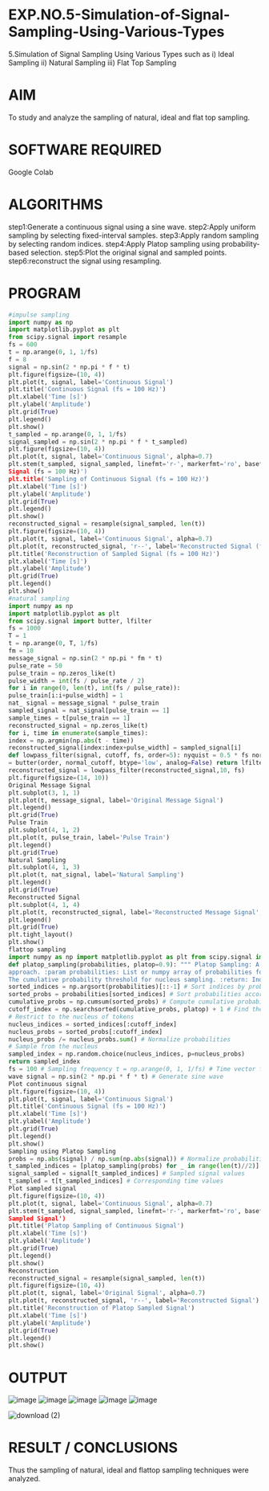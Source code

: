 # EXP.NO.5-Simulation-of-Signal-Sampling-Using-Various-Types
5.Simulation of Signal Sampling Using Various Types such as
    i) Ideal Sampling
    ii) Natural Sampling
    iii) Flat Top Sampling

# AIM
To study and analyze the sampling of natural, ideal and flat top sampling.

# SOFTWARE REQUIRED
Google Colab

# ALGORITHMS
step1:Generate a continuous signal using a sine wave.
step2:Apply uniform sampling by selecting fixed-interval samples.
step3:Apply random sampling by selecting random indices.
step4:Apply Platop sampling using probability-based selection.
step5:Plot the original signal and sampled points.
step6:reconstruct the signal using resampling.

# PROGRAM
``` python
#impulse sampling
import numpy as np
import matplotlib.pyplot as plt
from scipy.signal import resample
fs = 600
t = np.arange(0, 1, 1/fs)
f = 8
signal = np.sin(2 * np.pi * f * t)
plt.figure(figsize=(10, 4))
plt.plot(t, signal, label='Continuous Signal')
plt.title('Continuous Signal (fs = 100 Hz)')
plt.xlabel('Time [s]')
plt.ylabel('Amplitude')
plt.grid(True)
plt.legend()
plt.show()
t_sampled = np.arange(0, 1, 1/fs)
signal_sampled = np.sin(2 * np.pi * f * t_sampled)
plt.figure(figsize=(10, 4))
plt.plot(t, signal, label='Continuous Signal', alpha=0.7)
plt.stem(t_sampled, signal_sampled, linefmt='r-', markerfmt='ro', basefmt='r-', label='Sampled
Signal (fs = 100 Hz)')
plt.title('Sampling of Continuous Signal (fs = 100 Hz)')
plt.xlabel('Time [s]')
plt.ylabel('Amplitude')
plt.grid(True)
plt.legend()
plt.show()
reconstructed_signal = resample(signal_sampled, len(t))
plt.figure(figsize=(10, 4))
plt.plot(t, signal, label='Continuous Signal', alpha=0.7)
plt.plot(t, reconstructed_signal, 'r--', label='Reconstructed Signal (fs = 100 Hz)')
plt.title('Reconstruction of Sampled Signal (fs = 100 Hz)')
plt.xlabel('Time [s]')
plt.ylabel('Amplitude')
plt.grid(True)
plt.legend()
plt.show()
#natural sampling
import numpy as np
import matplotlib.pyplot as plt
from scipy.signal import butter, lfilter
fs = 1000
T = 1
t = np.arange(0, T, 1/fs)
fm = 10
message_signal = np.sin(2 * np.pi * fm * t)
pulse_rate = 50
pulse_train = np.zeros_like(t)
pulse_width = int(fs / pulse_rate / 2)
for i in range(0, len(t), int(fs / pulse_rate)):
pulse_train[i:i+pulse_width] = 1
nat_ signal = message_signal * pulse_train
sampled_signal = nat_signal[pulse_train == 1]
sample_times = t[pulse_train == 1]
reconstructed_signal = np.zeros_like(t)
for i, time in enumerate(sample_times):
index = np.argmin(np.abs(t - time))
reconstructed_signal[index:index+pulse_width] = sampled_signal[i]
def lowpass_filter(signal, cutoff, fs, order=5): nyquist = 0.5 * fs normal_cutoff = cutoff / nyquist b, a
= butter(order, normal_cutoff, btype='low', analog=False) return lfilter(b, a, signal)
reconstructed_signal = lowpass_filter(reconstructed_signal,10, fs)
plt.figure(figsize=(14, 10))
Original Message Signal
plt.subplot(3, 1, 1)
plt.plot(t, message_signal, label='Original Message Signal')
plt.legend()
plt.grid(True)
Pulse Train
plt.subplot(4, 1, 2)
plt.plot(t, pulse_train, label='Pulse Train')
plt.legend()
plt.grid(True)
Natural Sampling
plt.subplot(4, 1, 3)
plt.plot(t, nat_signal, label='Natural Sampling')
plt.legend()
plt.grid(True)
Reconstructed Signal
plt.subplot(4, 1, 4)
plt.plot(t, reconstructed_signal, label='Reconstructed Message Signal', color='green')
plt.legend()
plt.grid(True)
plt.tight_layout()
plt.show()
flattop sampling
import numpy as np import matplotlib.pyplot as plt from scipy.signal import resample
def platop_sampling(probabilities, platop=0.9): """ Platop Sampling: A modified nucleus sampling
approach. :param probabilities: List or numpy array of probabilities for each token. :param platop:
The cumulative probability threshold for nucleus sampling. :return: Index of the sampled token. """
sorted_indices = np.argsort(probabilities)[::-1] # Sort indices by probability (descending order)
sorted_probs = probabilities[sorted_indices] # Sort probabilities accordingly
cumulative_probs = np.cumsum(sorted_probs) # Compute cumulative probabilities
cutoff_index = np.searchsorted(cumulative_probs, platop) + 1 # Find the cutoff index
# Restrict to the nucleus of tokens
nucleus_indices = sorted_indices[:cutoff_index]
nucleus_probs = sorted_probs[:cutoff_index]
nucleus_probs /= nucleus_probs.sum() # Normalize probabilities
# Sample from the nucleus
sampled_index = np.random.choice(nucleus_indices, p=nucleus_probs)
return sampled_index
fs = 100 # Sampling frequency t = np.arange(0, 1, 1/fs) # Time vector f = 5 # Frequency of the sine
wave signal = np.sin(2 * np.pi * f * t) # Generate sine wave
Plot continuous signal
plt.figure(figsize=(10, 4))
plt.plot(t, signal, label='Continuous Signal')
plt.title('Continuous Signal (fs = 100 Hz)')
plt.xlabel('Time [s]')
plt.ylabel('Amplitude')
plt.grid(True)
plt.legend()
plt.show()
Sampling using Platop Sampling
probs = np.abs(signal) / np.sum(np.abs(signal)) # Normalize probabilities
t_sampled_indices = [platop_sampling(probs) for _ in range(len(t)//2)] # Select indices
signal_sampled = signal[t_sampled_indices] # Sampled signal values
t_sampled = t[t_sampled_indices] # Corresponding time values
Plot sampled signal
plt.figure(figsize=(10, 4))
plt.plot(t, signal, label='Continuous Signal', alpha=0.7)
plt.stem(t_sampled, signal_sampled, linefmt='r-', markerfmt='ro', basefmt='r-', label='Platop
Sampled Signal')
plt.title('Platop Sampling of Continuous Signal')
plt.xlabel('Time [s]')
plt.ylabel('Amplitude')
plt.grid(True)
plt.legend()
plt.show()
Reconstruction
reconstructed_signal = resample(signal_sampled, len(t))
plt.figure(figsize=(10, 4))
plt.plot(t, signal, label='Original Signal', alpha=0.7)
plt.plot(t, reconstructed_signal, 'r--', label='Reconstructed Signal')
plt.title('Reconstruction of Platop Sampled Signal')
plt.xlabel('Time [s]')
plt.ylabel('Amplitude')
plt.grid(True)
plt.legend()
plt.show()
```

# OUTPUT
![image](https://github.com/user-attachments/assets/9a0d7586-2766-42cd-b2f3-ea476a8951ea)
![image](https://github.com/user-attachments/assets/3feaa27f-1ce4-415a-9b8a-deb3a715cd40)
![image](https://github.com/user-attachments/assets/acb0870f-76de-4e64-b254-d475755d295c)
![image](https://github.com/user-attachments/assets/c8e32afe-7266-4f57-bfd1-3f1e6e98276a)
![image](https://github.com/user-attachments/assets/7688cdd4-88e8-40f5-9980-3bb14ec28c79)





![download (2)](https://github.com/user-attachments/assets/368e3b43-7a2b-47c0-bed7-bab2494b94d9)

 
# RESULT / CONCLUSIONS
Thus the sampling of natural, ideal and flattop sampling techniques were analyzed.

